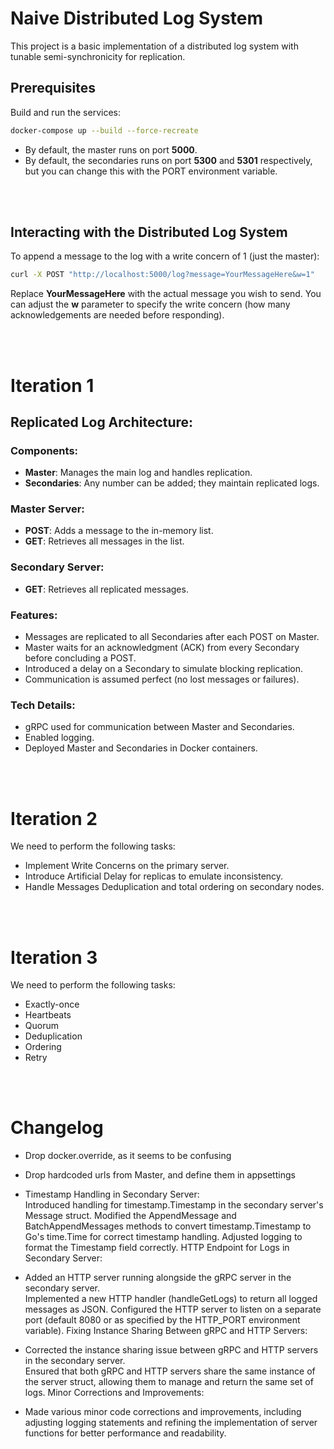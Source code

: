 # Naive Distributed Log System

This project is a basic implementation of a distributed log system with tunable semi-synchronicity for replication.

## Prerequisites

Build and run the services:
```bash
docker-compose up --build --force-recreate
```

- By default, the master runs on port **5000**.
- By default, the secondaries runs on port **5300** and **5301** respectively, but you can change this with the PORT environment variable.

<br>
<br>

## Interacting with the Distributed Log System

To append a message to the log with a write concern of 1 (just the master):
```bash
curl -X POST "http://localhost:5000/log?message=YourMessageHere&w=1"
```
Replace **YourMessageHere** with the actual message you wish to send.
You can adjust the **w** parameter to specify the write concern (how many acknowledgements are needed before responding).

<br>
<br>

# Iteration 1
## Replicated Log Architecture:

### **Components**:
  - **Master**: Manages the main log and handles replication.
  - **Secondaries**: Any number can be added; they maintain replicated logs.

### **Master Server**:
  - **POST**: Adds a message to the in-memory list.
  - **GET**: Retrieves all messages in the list.

### **Secondary Server**:
  - **GET**: Retrieves all replicated messages.

### **Features**:
  - Messages are replicated to all Secondaries after each POST on Master.
  - Master waits for an acknowledgment (ACK) from every Secondary before concluding a POST.
  - Introduced a delay on a Secondary to simulate blocking replication.
  - Communication is assumed perfect (no lost messages or failures).

### **Tech Details**:
  - gRPC used for communication between Master and Secondaries.
  - Enabled logging.
  - Deployed Master and Secondaries in Docker containers. 

<br>
<br>

# Iteration 2
We need to perform the following tasks:

- Implement Write Concerns on the primary server.
- Introduce Artificial Delay for replicas to emulate inconsistency.
- Handle Messages Deduplication and total ordering on secondary nodes.

<br>
<br>

# Iteration 3
We need to perform the following tasks:

- Exactly-once 
- Heartbeats
- Quorum
- Deduplication
- Ordering
- Retry

<br>
<br>

# Changelog
- Drop docker.override, as it seems to be confusing
- Drop hardcoded urls from Master, and define them in appsettings
- Timestamp Handling in Secondary Server:<br>
Introduced handling for timestamp.Timestamp in the secondary server's Message struct.
Modified the AppendMessage and BatchAppendMessages methods to convert timestamp.Timestamp to Go's time.Time for correct timestamp handling.
Adjusted logging to format the Timestamp field correctly.
HTTP Endpoint for Logs in Secondary Server:

- Added an HTTP server running alongside the gRPC server in the secondary server.<br>
Implemented a new HTTP handler (handleGetLogs) to return all logged messages as JSON.
Configured the HTTP server to listen on a separate port (default 8080 or as specified by the HTTP_PORT environment variable).
Fixing Instance Sharing Between gRPC and HTTP Servers:

- Corrected the instance sharing issue between gRPC and HTTP servers in the secondary server.<br>
Ensured that both gRPC and HTTP servers share the same instance of the server struct, allowing them to manage and return the same set of logs.
Minor Corrections and Improvements:

- Made various minor code corrections and improvements, including adjusting logging statements and refining the implementation of server functions for better performance and readability.